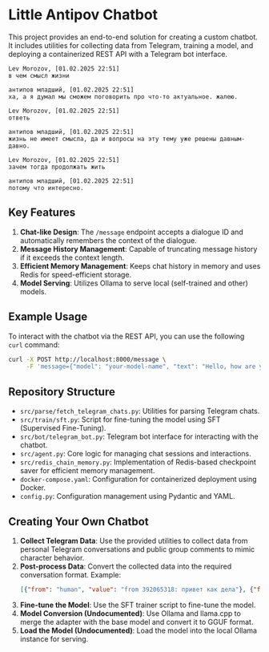 # Little Antipov Chatbot

This project provides an end-to-end solution for creating a custom chatbot. It includes utilities for collecting data from Telegram, training a model, and deploying a containerized REST API with a Telegram bot interface.

```
Lev Morozov, [01.02.2025 22:51]
в чем смысл жизни

антипов младший, [01.02.2025 22:51]
ха, а я думал мы сможем поговорить про что-то актуальное. жалею.

Lev Morozov, [01.02.2025 22:51]
ответь

антипов младший, [01.02.2025 22:51]
жизнь не имеет смысла, да и вопросы на эту тему уже решены давным-давно.

Lev Morozov, [01.02.2025 22:51]
зачем тогда продолжать жить

антипов младший, [01.02.2025 22:51]
потому что интересно.
```

## Key Features

1. **Chat-like Design**: The `/message` endpoint accepts a dialogue ID and automatically remembers the context of the dialogue.
2. **Message History Management**: Capable of truncating message history if it exceeds the context length.
3. **Efficient Memory Management**: Keeps chat history in memory and uses Redis for speed-efficient storage.
4. **Model Serving**: Utilizes Ollama to serve local (self-trained and other) models.

## Example Usage

To interact with the chatbot via the REST API, you can use the following `curl` command:

```bash
curl -X POST http://localhost:8000/message \
     -F 'message={"model": "your-model-name", "text": "Hello, how are you?", "thread_id": "12345"}'
```

## Repository Structure

- `src/parse/fetch_telegram_chats.py`: Utilities for parsing Telegram chats.
- `src/train/sft.py`: Script for fine-tuning the model using SFT (Supervised Fine-Tuning).
- `src/bot/telegram_bot.py`: Telegram bot interface for interacting with the chatbot.
- `src/agent.py`: Core logic for managing chat sessions and interactions.
- `src/redis_chain_memory.py`: Implementation of Redis-based checkpoint saver for efficient memory management.
- `docker-compose.yaml`: Configuration for containerized deployment using Docker.
- `config.py`: Configuration management using Pydantic and YAML.

## Creating Your Own Chatbot

1. **Collect Telegram Data**: Use the provided utilities to collect data from personal Telegram conversations and public group comments to mimic character behavior.
2. **Post-process Data**: Convert the collected data into the required conversation format. Example:
   ```json
   [{"from": "human", "value": "from 392065318: привет как дела"}, {"from": "gpt", "value": "to 392065318: хорошо"}]
   ```
3. **Fine-tune the Model**: Use the SFT trainer script to fine-tune the model.
4. **Model Conversion (Undocumented)**: Use Ollama and llama.cpp to merge the adapter with the base model and convert it to GGUF format.
5. **Load the Model (Undocumented)**: Load the model into the local Ollama instance for serving.
